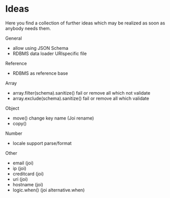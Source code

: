 # Ideas

Here you find a collection of further ideas which may be realized as soon as anybody needs them.

General
- allow using JSON Schema
- RDBMS data loader URIspecific file

Reference
- RDBMS as reference base

Array
- array.filter(schema).sanitize() fail or remove all which not validate
- array.exclude(schema).sanitize() fail or remove all which validate

Object
- move() change key name (Joi rename)
- copy()

Number
- locale support parse/format

Other
- email (joi)
- ip (joi)
- creditcard (joi)
- uri (joi)
- hostname (joi)
- logic.when() (joi alternative.when)
